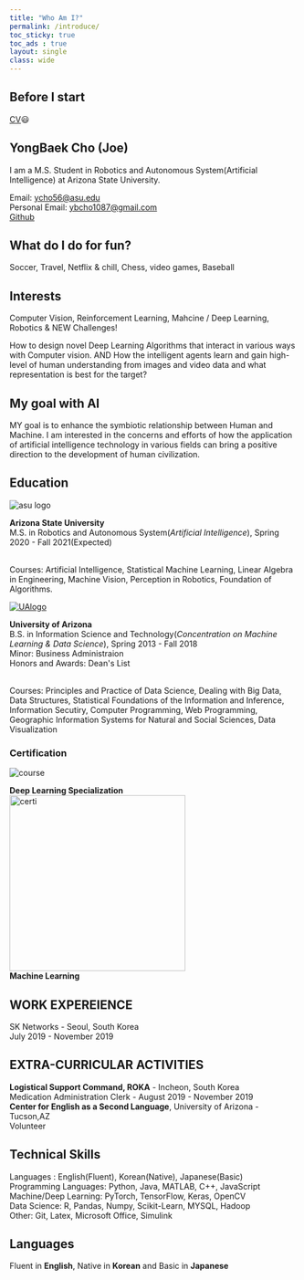 ```yaml
---
title: "Who Am I?"
permalink: /introduce/
toc_sticky: true
toc_ads : true
layout: single
class: wide
---
```

## Before I start

<div><a href="https://drive.google.com/file/d/1799vW2XL8HfYJ813D4FA1Eyaokt86WpM/view?usp=sharing">CV</a>😃</div>


## YongBaek Cho (Joe)

I am a M.S. Student in Robotics and Autonomous System(Artificial Intelligence) at Arizona State University.

Email: ycho56@asu.edu 
<br>Personal Email: ybcho1087@gmail.com 
<br>[Github](https://github.com/YB-Joe)


## What do I do for fun?

Soccer, Travel, Netflix & chill, Chess, video games, Baseball

## Interests

Computer Vision, Reinforcement Learning, Mahcine / Deep Learning, Robotics & NEW Challenges!

How to design novel Deep Learning Algorithms that interact in various ways with Computer vision. 
AND
How the intelligent agents learn and gain high-level of human understanding from images and video data and what representation is best for the target?

## My goal with AI

MY goal is to enhance the symbiotic relationship between Human and Machine. I am interested in the concerns and efforts of how the application of artificial intelligence technology in various fields can bring a positive direction to the development of human civilization.

## Education

![asu logo](https://user-images.githubusercontent.com/43649503/84981298-2ba5e500-b16f-11ea-9133-b16e5c41ac48.png)

<div style="text-align: left"><strong>Arizona State University</strong></div>
<div style="text-align: left"> M.S. in Robotics and Autonomous System(<em>Artificial Intelligence</em>), Spring 2020 - Fall 2021(Expected)</div>


<br>Courses: Artificial Intelligence, Statistical Machine Learning, Linear Algebra in Engineering, Machine Vision, Perception in Robotics, Foundation of Algorithms.

[![UAlogo](https://user-images.githubusercontent.com/43649503/84980195-5e9aa980-b16c-11ea-9f47-894fbaa9cc22.png)](https://www.arizona.edu)
<div style="text-align: left"><strong>University of Arizona</strong></div>
<div style="text-align: left"> B.S. in Information Science and Technology(<em>Concentration on Machine Learning & Data Science</em>), Spring 2013 - Fall 2018</div>
<div style="text-align: left">Minor: Business Administraion</div>
<div style="text-align: left">Honors and Awards: Dean's List</div>

<br>Courses: Principles and Practice of Data Science, Dealing with Big Data, Data Structures, Statistical Foundations of the Information and Inference, Information Secutiry, Computer Programming, Web Programming, Geographic Information Systems for Natural and Social Sciences, Data Visualization

### Certification

![course](https://user-images.githubusercontent.com/43649503/84982475-c1db0a80-b171-11ea-831a-e87c896e2bbc.png)
<div style="text-align: left"><strong>Deep Learning Specialization</strong></div>
<img width="308" alt="certi" src="https://user-images.githubusercontent.com/43649503/86007280-20e22e80-ba52-11ea-8336-48cba3f33039.png">

<div style="text-align: left"><strong>Machine Learning</strong></div>

## WORK EXPEREIENCE


<div style="text-align: left">SK Networks - Seoul, South Korea</div>
<div style="text-align: left">July 2019 - November 2019</div> 



## EXTRA-CURRICULAR ACTIVITIES

<div style="text-align: left"><strong>Logistical Support Command, ROKA</strong> - Incheon, South Korea</div>
<div style="text-align: left">Medication Administration Clerk - August 2019 - November 2019</div> 



<div style="text-align: left"><strong>Center for English as a Second Language</strong>, University of Arizona - Tucson,AZ</div>
<div style="text-align: left">Volunteer</div> 


## Technical Skills
Languages : English(Fluent), Korean(Native), Japanese(Basic) <br>
Programming Languages: Python, Java, MATLAB, C++, JavaScript  <br>
Machine/Deep Learning: PyTorch, TensorFlow, Keras, OpenCV <br>
Data Science: R, Pandas, Numpy, Scikit-Learn, MYSQL, Hadoop <br>
Other: Git, Latex, Microsoft Office, Simulink <br>



## Languages
Fluent in **English**, Native in **Korean** and Basic in **Japanese**


